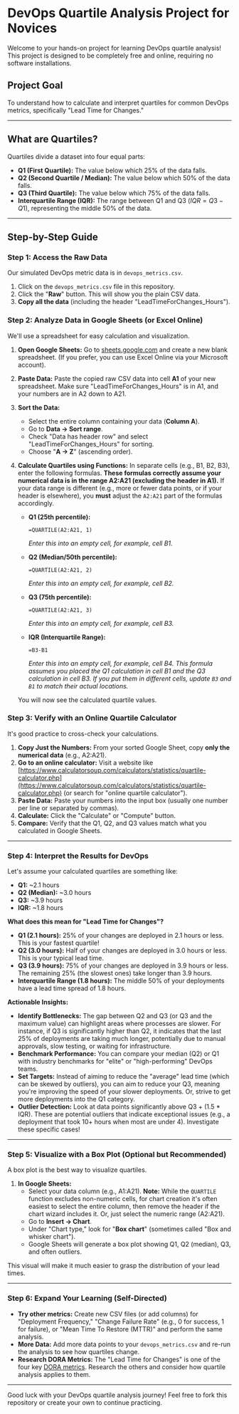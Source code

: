 # DevOps Quartile Analysis Project for Novices

Welcome to your hands-on project for learning DevOps quartile analysis! This project is designed to be completely free and online, requiring no software installations.

## Project Goal

To understand how to calculate and interpret quartiles for common DevOps metrics, specifically "Lead Time for Changes."

---

## What are Quartiles?

Quartiles divide a dataset into four equal parts:
* **Q1 (First Quartile):** The value below which 25% of the data falls.
* **Q2 (Second Quartile / Median):** The value below which 50% of the data falls.
* **Q3 (Third Quartile):** The value below which 75% of the data falls.
* **Interquartile Range (IQR):** The range between Q1 and Q3 ($IQR = Q3 - Q1$), representing the middle 50% of the data.

---

## Step-by-Step Guide

### Step 1: Access the Raw Data

Our simulated DevOps metric data is in `devops_metrics.csv`.

1.  Click on the `devops_metrics.csv` file in this repository.
2.  Click the "**Raw**" button. This will show you the plain CSV data.
3.  **Copy all the data** (including the header "LeadTimeForChanges_Hours").

### Step 2: Analyze Data in Google Sheets (or Excel Online)

We'll use a spreadsheet for easy calculation and visualization.

1.  **Open Google Sheets:** Go to [sheets.google.com](https://docs.google.com/spreadsheets/create) and create a new blank spreadsheet. (If you prefer, you can use Excel Online via your Microsoft account).
2.  **Paste Data:** Paste the copied raw CSV data into cell **A1** of your new spreadsheet. Make sure "LeadTimeForChanges_Hours" is in A1, and your numbers are in A2 down to A21.
3.  **Sort the Data:**
    * Select the entire column containing your data (**Column A**).
    * Go to **Data -> Sort range**.
    * Check "Data has header row" and select "LeadTimeForChanges_Hours" for sorting.
    * Choose "**A -> Z**" (ascending order).
4.  **Calculate Quartiles using Functions:**
    In separate cells (e.g., B1, B2, B3), enter the following formulas. **These formulas correctly assume your numerical data is in the range A2:A21 (excluding the header in A1).** If your data range is different (e.g., more or fewer data points, or if your header is elsewhere), you **must** adjust the `A2:A21` part of the formulas accordingly.

    * **Q1 (25th percentile):**
        ```excel
        =QUARTILE(A2:A21, 1)
        ```
        *Enter this into an empty cell, for example, cell B1.*

    * **Q2 (Median/50th percentile):**
        ```excel
        =QUARTILE(A2:A21, 2)
        ```
        *Enter this into an empty cell, for example, cell B2.*

    * **Q3 (75th percentile):**
        ```excel
        =QUARTILE(A2:A21, 3)
        ```
        *Enter this into an empty cell, for example, cell B3.*

    * **IQR (Interquartile Range):**
        ```excel
        =B3-B1
        ```
        *Enter this into an empty cell, for example, cell B4. This formula assumes you placed the Q1 calculation in cell B1 and the Q3 calculation in cell B3. If you put them in different cells, update `B3` and `B1` to match their actual locations.*

    You will now see the calculated quartile values.

### Step 3: Verify with an Online Quartile Calculator

It's good practice to cross-check your calculations.

1.  **Copy Just the Numbers:** From your sorted Google Sheet, copy **only the numerical data** (e.g., A2:A21).
2.  **Go to an online calculator:** Visit a website like [https://www.calculatorsoup.com/calculators/statistics/quartile-calculator.php](https://www.calculatorsoup.com/calculators/statistics/quartile-calculator.php) (or search for "online quartile calculator").
3.  **Paste Data:** Paste your numbers into the input box (usually one number per line or separated by commas).
4.  **Calculate:** Click the "Calculate" or "Compute" button.
5.  **Compare:** Verify that the Q1, Q2, and Q3 values match what you calculated in Google Sheets.

---

### Step 4: Interpret the Results for DevOps

Let's assume your calculated quartiles are something like:
* **Q1:** ~2.1 hours
* **Q2 (Median):** ~3.0 hours
* **Q3:** ~3.9 hours
* **IQR:** ~1.8 hours

**What does this mean for "Lead Time for Changes"?**

* **Q1 (2.1 hours):** 25% of your changes are deployed in 2.1 hours or less. This is your fastest quartile!
* **Q2 (3.0 hours):** Half of your changes are deployed in 3.0 hours or less. This is your typical lead time.
* **Q3 (3.9 hours):** 75% of your changes are deployed in 3.9 hours or less. The remaining 25% (the slowest ones) take longer than 3.9 hours.
* **Interquartile Range (1.8 hours):** The middle 50% of your deployments have a lead time spread of 1.8 hours.

**Actionable Insights:**

* **Identify Bottlenecks:** The gap between Q2 and Q3 (or Q3 and the maximum value) can highlight areas where processes are slower. For instance, if Q3 is significantly higher than Q2, it indicates that the last 25% of deployments are taking much longer, potentially due to manual approvals, slow testing, or waiting for infrastructure.
* **Benchmark Performance:** You can compare your median (Q2) or Q1 with industry benchmarks for "elite" or "high-performing" DevOps teams.
* **Set Targets:** Instead of aiming to reduce the "average" lead time (which can be skewed by outliers), you can aim to reduce your Q3, meaning you're improving the speed of your slower deployments. Or, strive to get more deployments into the Q1 category.
* **Outlier Detection:** Look at data points significantly above Q3 + (1.5 * IQR). These are potential outliers that indicate exceptional issues (e.g., a deployment that took 10+ hours when most are under 4). Investigate these specific cases!

---

### Step 5: Visualize with a Box Plot (Optional but Recommended)

A box plot is the best way to visualize quartiles.

1.  **In Google Sheets:**
    * Select your data column (e.g., A1:A21). **Note:** While the `QUARTILE` function excludes non-numeric cells, for chart creation it's often easiest to select the entire column, then remove the header if the chart wizard includes it. Or, just select the numeric range (A2:A21).
    * Go to **Insert -> Chart**.
    * Under "Chart type," look for "**Box chart**" (sometimes called "Box and whisker chart").
    * Google Sheets will generate a box plot showing Q1, Q2 (median), Q3, and often outliers.



This visual will make it much easier to grasp the distribution of your lead times.

---

### Step 6: Expand Your Learning (Self-Directed)

* **Try other metrics:** Create new CSV files (or add columns) for "Deployment Frequency," "Change Failure Rate" (e.g., 0 for success, 1 for failure), or "Mean Time To Restore (MTTR)" and perform the same analysis.
* **More Data:** Add more data points to your `devops_metrics.csv` and re-run the analysis to see how quartiles change.
* **Research DORA Metrics:** The "Lead Time for Changes" is one of the four key [DORA metrics](https://cloud.google.com/devops/state-of-devops/metrics). Research the others and consider how quartile analysis applies to them.

---

Good luck with your DevOps quartile analysis journey! Feel free to fork this repository or create your own to continue practicing.
